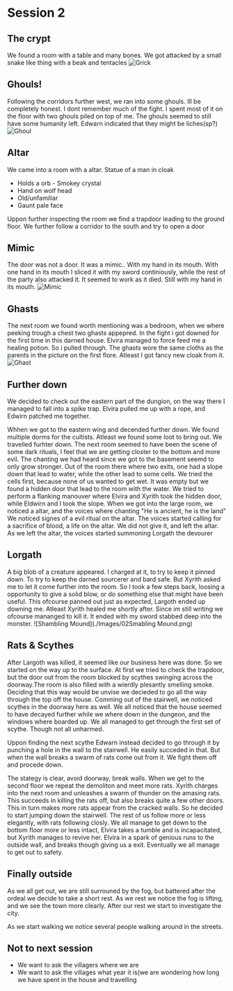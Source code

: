 # Session 2


## The crypt
We found a room with a table and many bones. We got attacked by a small snake like thing with a beak and tentacles
![Grick](./Images/02Grick.png)

## Ghouls!
Following the corridors further west, we ran into some ghouls.
Ill be completely honest. I dont remember much of the fight. I spent most of it on the floor with two ghouls piled on top of me. 
The ghouls seemed to still have some humanity left. Edwarn indicated that they might be liches(sp?)
![Ghoul](./Images/02Ghoul.png)

## Altar
We came into a room with a altar.
Statue of a man in cloak
- Holds a orb - Smokey crystal
- Hand on wolf head
- Old/unfamiliar
- Gaunt pale face

Uppon further inspecting the room we find a trapdoor leading to the ground floor.
We further follow a corridor to the south and try to open a door

## Mimic
The door was not a door. It was a mimic.. With my hand in its mouth. With one hand in its mouth I sliced it with my sword continiously, while the rest of the party also attacked it. It seemed to work as it died. Still with my hand in its mouth.
![Mimic](./Images/02Mimic.png)

## Ghasts
The next room we found worth mentioning was a bedroom, when we where peeking trough a chest two ghasts appepred. In the fight i got downed for the first time in this darned house. Elvira managed to force feed me a healing potion. So i pulled through.
The ghasts wore the same cloths as the parents in the picture on the first flore.
Atleast I got fancy new cloak from it.
![Ghast](./Images/02Ghast.jpeg)

## Further down
We decided to check out the eastern part of the dungion, on the way there I managed to fall into a spike trap. Elvira pulled me up with a rope, and Edwirn patched me together.

Whhen we got to the eastern wing and decended further down. We found multiple dorms for the cultists. Atleast we found some loot to bring out.
We travelled furhter down. 
The next room seemed to have been the scene of some dark rituals, I feel that we are getting closter to the bottom and more evil. 
The chanting we had heard since we got to the basement seemd to only grow stronger. 
Out of the room there where two exits, one had a slope down that lead to water, while the other lead to some cells. We tried the cells first, because none of us wanted to get wet.
It was empty but we found a hidden door that lead to the room with the water.
We tried to perform a flanking manouver where Elvira and Xyrith took the hidden door, while Eldwirn and I took the slope. 
When we got into the large room, we noticed a altar, and the voices where chanting "He is ancient, he is the land"
We noticed signes of a evil ritual on the altar.
The voices started calling for a sacrifice of blood, a life on the altar. We did not give it, and left the altar.
As we left the altar, the voices started summoning Lorgath the devourer

## Lorgath
A big blob of a creature appeared. I charged at it, to try to keep it pinned down. To try to keep the darned sourcerer and bard safe.
But Xyrith asked me to let it come further into the room. So I took a few steps back, loosing a opportunity to give a solid blow, or do something else that might have been useful.
This ofcourse panned out just as expected, Largoth ended up downing me. Atleast Xyrith healed me shortly after. 
Since im still writing we ofcourse mananged to kill it. It ended with my sword stabbed deep into the monster.
![Shambling Mound](./Images/02Smabling Mound.png)

## Rats & Scythes
After Largoth was killed, it seemed like our business here was done. So we started on the way up to the surface. At first we tried to check the trapdoor, but the door out from the room blocked by scythes swinging across the doorway.The room is also filled with a wierdly plesantly smelling smoke.
Deciding that this way would be unvise we decieded to go all the way through the top off the house. Comming out of the stairwell, we noticed scythes in the doorway here as well. We all noticed that the house seemed to have decayed further while we where down in the dungeon, and the windows where boarded up. We all managed to get through the first set of scythe. Though not all unharmed. 

Uppon finding the next scythe Edwarn instead decided to go through it by punching a hole in the wall to the stairwell. He easily succeded in that. But when the wall breaks a swarm of rats come out from it. We fight them off and procede down.

The stategy is clear, avoid doorway, break walls. When we get to the second floor we repeat the demoliton and meet more rats. Xyrith charges into the next room and unleashes a swarm of thunder on the amasing rats. This succeeds in killing the rats off, but also breaks quite a few other doors. This in turn makes more rats appear from the cracked walls. So he decided to start jumping down the stairwell. The rest of us follow more or less elegantly, with rats following closly. We all manage to get down to the bottom floor more or less intact, Elvira takes a tumble and is incapacitated, but Xyrith manages to revive her. Elvira in a spark of genious runs to the outside wall, and breaks though giving us a exit. Eventually we all manage to get out to safety.


## Finally outside
As we all get out, we are still surrouned by the fog, but battered after the ordeal we decide to take a short rest. As we rest we notice the fog is lifting, and we see the town more clearly.
After our rest we start to investigate the city. 

As we start walking we notice several people walking around in the streets.

## Not to next session
- We want to ask the villagers where we are
- We want to ask the villages what year it is(we are wondering how long we have spent in the house and travelling








